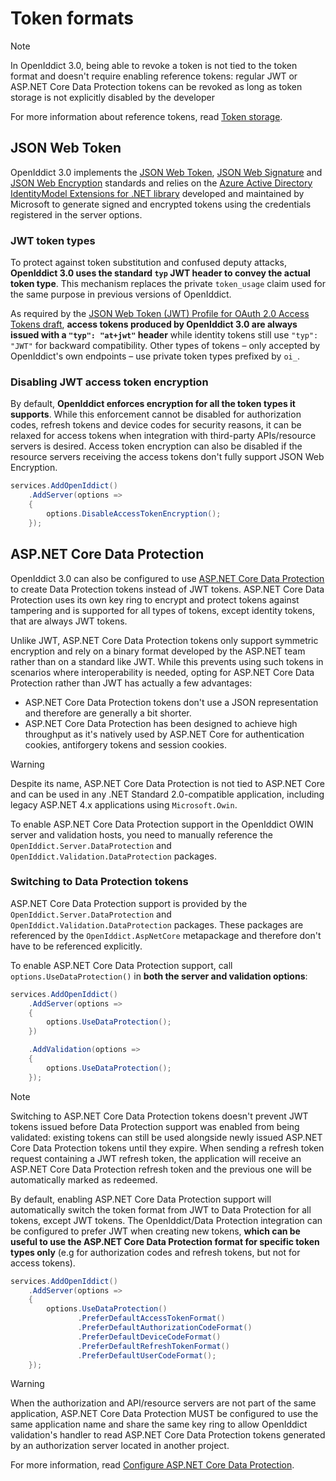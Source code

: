 # Token formats

> [!NOTE]
> In OpenIddict 3.0, being able to revoke a token is not tied to the token format and doesn't require enabling reference tokens:
> regular JWT or ASP.NET Core Data Protection tokens can be revoked as long as token storage is not explicitly disabled by the developer
>
> For more information about reference tokens, read [Token storage](token-storage.md).

## JSON Web Token

OpenIddict 3.0 implements the [JSON Web Token](https://tools.ietf.org/html/rfc7519), [JSON Web Signature](https://tools.ietf.org/html/rfc7515)
and [JSON Web Encryption](https://tools.ietf.org/html/rfc7516) standards and relies on the
[Azure Active Directory IdentityModel Extensions for .NET library](https://github.com/AzureAD/azure-activedirectory-identitymodel-extensions-for-dotnet/)
developed and maintained by Microsoft to generate signed and encrypted tokens using the credentials registered in the server options.

### JWT token types

To protect against token substitution and confused deputy attacks, **OpenIddict 3.0 uses the standard `typ` JWT header to convey the actual token type**.
This mechanism replaces the private `token_usage` claim used for the same purpose in previous versions of OpenIddict.

As required by the [JSON Web Token (JWT) Profile for OAuth 2.0 Access Tokens draft](https://tools.ietf.org/html/draft-ietf-oauth-access-token-jwt-04#section-2.1),
**access tokens produced by OpenIddict 3.0 are always issued with a `"typ": "at+jwt"` header** while identity tokens still use `"typ": "JWT"` for backward compatibility.
Other types of tokens – only accepted by OpenIddict's own endpoints – use private token types prefixed by `oi_`.

### Disabling JWT access token encryption

By default, **OpenIddict enforces encryption for all the token types it supports**. While this enforcement cannot be disabled for authorization codes,
refresh tokens and device codes for security reasons, it can be relaxed for access tokens when integration with third-party APIs/resource servers is desired.
Access token encryption can also be disabled if the resource servers receiving the access tokens don't fully support JSON Web Encryption.

```csharp
services.AddOpenIddict()
    .AddServer(options =>
    {
        options.DisableAccessTokenEncryption();
    });
```

## ASP.NET Core Data Protection

OpenIddict 3.0 can also be configured to use [ASP.NET Core Data Protection](https://docs.microsoft.com/en-us/aspnet/core/security/data-protection/introduction) to create
Data Protection tokens instead of JWT tokens. ASP.NET Core Data Protection uses its own key ring to encrypt and protect tokens against tampering and is supported for all
types of tokens, except identity tokens, that are always JWT tokens.

Unlike JWT, ASP.NET Core Data Protection tokens only support symmetric encryption and rely on a binary format developed by the ASP.NET team rather than on a standard like JWT.
While this prevents using such tokens in scenarios where interoperability is needed, opting for ASP.NET Core Data Protection rather than JWT has actually a few advantages:
  - ASP.NET Core Data Protection tokens don't use a JSON representation and therefore are generally a bit shorter.
  - ASP.NET Core Data Protection has been designed to achieve high throughput as it's natively used by ASP.NET Core for authentication cookies,
  antiforgery tokens and session cookies.

> [!WARNING]
> Despite its name, ASP.NET Core Data Protection is not tied to ASP.NET Core and can be used in any
> .NET Standard 2.0-compatible application, including legacy ASP.NET 4.x applications using `Microsoft.Owin`.
>
> To enable ASP.NET Core Data Protection support in the OpenIddict OWIN server and validation hosts, you need to
> manually reference the `OpenIddict.Server.DataProtection` and `OpenIddict.Validation.DataProtection` packages.

### Switching to Data Protection tokens

ASP.NET Core Data Protection support is provided by the `OpenIddict.Server.DataProtection` and `OpenIddict.Validation.DataProtection` packages.
These packages are referenced by the `OpenIddict.AspNetCore` metapackage and therefore don't have to be referenced explicitly.

To enable ASP.NET Core Data Protection support, call `options.UseDataProtection()` in **both the server and validation options**:

```csharp
services.AddOpenIddict()
    .AddServer(options =>
    {
        options.UseDataProtection();
    })

    .AddValidation(options =>
    {
        options.UseDataProtection();
    });
```

> [!NOTE]
> Switching to ASP.NET Core Data Protection tokens doesn't prevent JWT tokens issued before Data Protection support was enabled from being validated:
> existing tokens can still be used alongside newly issued ASP.NET Core Data Protection tokens until they expire. When sending a refresh token request containing
> a JWT refresh token, the application will receive an ASP.NET Core Data Protection refresh token and the previous one will be automatically marked as redeemed.

By default, enabling ASP.NET Core Data Protection support will automatically switch the token format from JWT to Data Protection for all tokens, except JWT tokens.
The OpenIddict/Data Protection integration can be configured to prefer JWT when creating new tokens, **which can be useful to use the ASP.NET Core Data Protection
format for specific token types only** (e.g for authorization codes and refresh tokens, but not for access tokens).

```csharp
services.AddOpenIddict()
    .AddServer(options =>
    {
        options.UseDataProtection()
               .PreferDefaultAccessTokenFormat()
               .PreferDefaultAuthorizationCodeFormat()
               .PreferDefaultDeviceCodeFormat()
               .PreferDefaultRefreshTokenFormat()
               .PreferDefaultUserCodeFormat();
    });
```

> [!WARNING]
> When the authorization and API/resource servers are not part of the same application, ASP.NET Core Data Protection MUST be configured to use
> the same application name and share the same key ring to allow OpenIddict validation's handler to read ASP.NET Core Data Protection tokens
> generated by an authorization server located in another project.
>
> For more information, read [Configure ASP.NET Core Data Protection](https://docs.microsoft.com/en-us/aspnet/core/security/data-protection/configuration/overview).